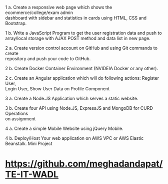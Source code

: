 1 a. Create a responsive web page which shows the ecommerce/college/exam admin <br>
dashboard with sidebar and statistics in cards using HTML, CSS and Bootstrap.<br>

1 b. Write a JavaScript Program to get the user registration data and push to <br> array/local storage with AJAX POST method and data list in new page.

2 a. Create version control account on GitHub and using Git commands to create <br> repository and push your code to GitHub.

2 b. Create Docker Container Environment (NVIDEIA Docker or any other).<br>

2 c. Create an Angular application which will do following actions: Register User,<br> Login User, Show User Data on Profile Component

3 a. Create a Node.JS Application which serves a static website.<br>

3 b. Create four API using Node.JS, ExpressJS and MongoDB for CURD Operations <br> on assignment

4 a. Create a simple Mobile Website using jQuery Mobile. <br>

4 b. Deploy/Host Your web application on AWS VPC or AWS Elastic Beanstalk. Mini Project

# https://github.com/meghadandapat/TE-IT-WADL

